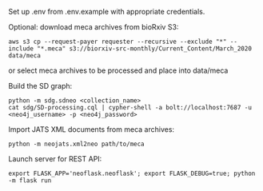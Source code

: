 

Set up .env from .env.example with appropriate credentials.

Optional: download meca archives from bioRxiv S3:

    aws s3 cp --request-payer requester --recursive --exclude "*" --include "*.meca" s3://biorxiv-src-monthly/Current_Content/March_2020 data/meca

or select meca archives to be processed and place into data/meca

Build the SD graph:

    python -m sdg.sdneo <collection_name>
    cat sdg/SD-processing.cql | cypher-shell -a bolt://localhost:7687 -u <neo4j_username> -p <neo4j_password>

Import JATS XML documents from meca archives:

    python -m neojats.xml2neo path/to/meca

Launch server for REST API:

    export FLASK_APP='neoflask.neoflask'; export FLASK_DEBUG=true; python -m flask run
